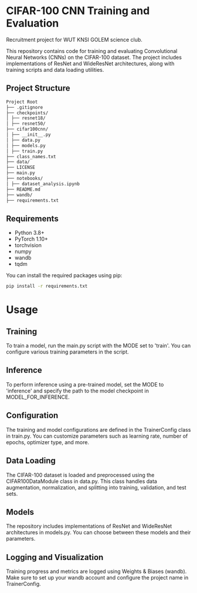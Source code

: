 # CIFAR-100 CNN Training and Evaluation

Recruitment project for WUT KNSI GOLEM science club.

This repository contains code for training and evaluating Convolutional Neural Networks (CNNs) on the CIFAR-100 dataset. The project includes implementations of ResNet and WideResNet architectures, along with training scripts and data loading utilities.

## Project Structure
```sh
Project Root
├── .gitignore 
├── checkpoints/ 
│ ├── resnet18/ 
│ ├── resnet50/ 
├── cifar100cnn/ 
│ ├── __init__.py 
│ ├── data.py 
│ ├── models.py 
│ ├── train.py 
├── class_names.txt 
├── data/ 
├── LICENSE 
├── main.py 
├── notebooks/ 
│ ├── dataset_analysis.ipynb 
├── README.md 
├── wandb/
├── requirements.txt
```

## Requirements

- Python 3.8+
- PyTorch 1.10+
- torchvision
- numpy
- wandb
- tqdm

You can install the required packages using pip:

```sh
pip install -r requirements.txt
```

# Usage

## Training
To train a model, run the main.py script with the MODE set to 'train'. You can configure various training parameters in the script.

## Inference
To perform inference using a pre-trained model, set the MODE to 'inference' and specify the path to the model checkpoint in MODEL_FOR_INFERENCE.

## Configuration
The training and model configurations are defined in the TrainerConfig class in train.py. You can customize parameters such as learning rate, number of epochs, optimizer type, and more.

## Data Loading
The CIFAR-100 dataset is loaded and preprocessed using the CIFAR100DataModule class in data.py. This class handles data augmentation, normalization, and splitting into training, validation, and test sets.

## Models
The repository includes implementations of ResNet and WideResNet architectures in models.py. You can choose between these models and their parameters.

## Logging and Visualization
Training progress and metrics are logged using Weights & Biases (wandb). Make sure to set up your wandb account and configure the project name in TrainerConfig.